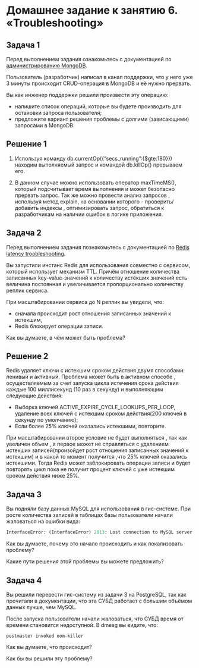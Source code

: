 # Домашнее задание к занятию 6. «Troubleshooting»

## Задача 1

Перед выполнением задания ознакомьтесь с документацией по [администрированию MongoDB](https://docs.mongodb.com/manual/administration/).

Пользователь (разработчик) написал в канал поддержки, что у него уже 3 минуты происходит CRUD-операция в MongoDB и её 
нужно прервать. 

Вы как инженер поддержки решили произвести эту операцию:

- напишите список операций, которые вы будете производить для остановки запроса пользователя;
- предложите вариант решения проблемы с долгими (зависающими) запросами в MongoDB.

## Решение 1

1) Используя команду db.currentOp({“secs_running”:{$gte:180}}) находим выполняемый запрос и командой db.killOp() прерываем его.
 
2) В данном случае можно использовать оператор maxTimeMS(), который подсчитывает время выполнения и может безопасно прервать запрос. Так же можно провести анализ запросов , используя метод explain, на основании которого  - проверить/добавить индексы , оптимизировать запрос, обратиться к разработчикам на наличии ошибок в логике приложения.      

 
## Задача 2

Перед выполнением задания познакомьтесь с документацией по [Redis latency troobleshooting](https://redis.io/topics/latency).

Вы запустили инстанс Redis для использования совместно с сервисом, который использует механизм TTL. 
Причём отношение количества записанных key-value-значений к количеству истёкших значений есть величина постоянная и
увеличивается пропорционально количеству реплик сервиса. 

При масштабировании сервиса до N реплик вы увидели, что:

- сначала происходит рост отношения записанных значений к истекшим,
- Redis блокирует операции записи.

Как вы думаете, в чём может быть проблема?

## Решение 2

 Redis удаляет ключи с истекшим сроком действия двумя способами: ленивый и активный.
Проблема может быть в активном способе , осуществляемым  за счет запуска цикла истечения срока действия каждые 100 миллисекунд (10 раз в секунду) и выполняющим следующие действия:
  - Выборка ключей ACTIVE_EXPIRE_CYCLE_LOOKUPS_PER_LOOP, удаление всех ключей с истекшим сроком действия(200 ключей в секунду по умолчанию);
  - Если более 25% ключей оказались истекшими, повторите.

При масштабировании второе условие не будет выполняться , так как увеличен объем , а первое может не справляться с удалением истекших записей(произойдет рост отношения записанных значений к истекшим) и в какой то момент получится ,что  25% ключей оказались истекшими.
Тогда Redis может заблокировать операции записи и будет повторять цикл пока не получит процент ключей с уже истекшим сроком действия ниже 25%.

## Задача 3

Вы подняли базу данных MySQL для использования в гис-системе. При росте количества записей в таблицах базы
пользователи начали жаловаться на ошибки вида:
```python
InterfaceError: (InterfaceError) 2013: Lost connection to MySQL server during query u'SELECT..... '
```

Как вы думаете, почему это начало происходить и как локализовать проблему?

Какие пути решения этой проблемы вы можете предложить?

## Задача 4


Вы решили перевести гис-систему из задачи 3 на PostgreSQL, так как прочитали в документации, что эта СУБД работает с 
большим объёмом данных лучше, чем MySQL.

После запуска пользователи начали жаловаться, что СУБД время от времени становится недоступной. В dmesg вы видите, что:

`postmaster invoked oom-killer`

Как вы думаете, что происходит?

Как бы вы решили эту проблему?


